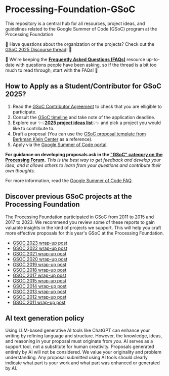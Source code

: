 ﻿# Processing-Foundation-GSoC

This repository is a central hub for all resources, project ideas, and guidelines related to the Google Summer of Code (GSoC) program at the Processing Foundation

🌸 Have questions about the organization or the projects? Check out the [GSoC 2025 Discourse thread](https://discourse.processing.org/t/suggestions-for-new-contributors-gsoc-2025/45641)! 🌸

🌼 We're keeping the [**Frequently Asked Questions (FAQs)**](https://github.com/processing/Processing-Foundation-GSoC/wiki/FAQs) resource up-to-date with questions people have been asking, so if the thread is a bit too much to read through, start with the FAQs! 🌼 

## How to Apply as a Student/Contributor for GSoC 2025?

1. Read the [GSoC Contributor Agreement](https://summerofcode.withgoogle.com/terms/contributor) to check that you are elligible to participate.
1. Consult the [GSoC timeline](https://developers.google.com/open-source/gsoc/timeline) and take note of the application deadline.
1. Explore our ✨💡[**2025 project ideas list**](https://github.com/processing/Processing-Foundation-GSoC/wiki/Project-Ideas-List-(GSoC-2025))💡✨ and pick a project you would like to contribute to.
1. Draft a proposal (You can use the [GSoC proposal template from Berkman Klein Center](https://cyber.harvard.edu/gsoc/Application_Template) as a reference).
1. Apply via the [Google Summer of Code portal](https://summerofcode.withgoogle.com/).

**For guidance on developing proposals ask in the ["GSoC" category on the Processing Forum](https://discourse.processing.org/c/summer-of-code).** _This is the best way to get feedback and develop your idea, and it allows others to learn from your questions and contribute their own thoughts._

For more information, read the [Google Summer of Code FAQ](https://developers.google.com/open-source/gsoc/faq).

## Discover previous GSoC projects at the Processing Foundation
The Processing Foundation participated in GSoC from 2011 to 2015 and 2017 to 2023. We recommend you review some of these reports to gain valuable insights in the kind of projects we support. This will help you craft more effective proposals for this year's GSoC at the Processing Foundation.

* [GSOC 2023 wrap-up post](https://medium.com/@ProcessingOrg/google-summer-of-code-2023-wrap-ups-961f73edcd1b)
* [GSOC 2022 wrap-up post](https://medium.com/@ProcessingOrg/google-summer-of-code-2022-wrap-up-post-cb64caa840f0?source=rss------programming-5)
* [GSOC 2021 wrap-up post](https://medium.com/processing-foundation/wrap-up-post-of-all-2021-google-summer-of-code-projects-d3bcb8713ebb)
* [GSOC 2020 wrap-up post](https://medium.com/processing-foundation/google-summer-of-code-2020-wrap-up-post-14dd16d4e9be)
* [GSOC 2019 wrap-up post](https://medium.com/processing-foundation/google-summer-of-code-2019-wrap-up-post-3478323bb0ea)
* [GSOC 2018 wrap-up post](https://medium.com/processing-foundation/2018-google-summer-of-code-grand-wrap-up-post-c13a5ea449e8)
* [GSOC 2017 wrap-up post](https://medium.com/@ProcessingOrg/2017-google-summer-of-code-grand-wrap-up-post-16680b1438db)
* [GSOC 2015 wrap-up post](https://processingfoundation.org/advocacy/google-summer-of-code/2015)
* [GSOC 2014 wrap-up post](https://processingfoundation.org/advocacy/google-summer-of-code/2014)
* [GSOC 2013 wrap-up post](https://processingfoundation.org/advocacy/google-summer-of-code/2013)
* [GSOC 2012 wrap-up post](https://processingfoundation.org/advocacy/google-summer-of-code/2012)
* [GSOC 2011 wrap-up post](https://processingfoundation.org/advocacy/google-summer-of-code/2011)

## AI text generation policy

Using LLM-based generative AI tools like ChatGPT can enhance your writing by refining language and structure. However, the knowledge, ideas, and reasoning in your proposal must originate from _you_. AI serves as a support tool, not a substitute for human creativity. Proposals generated entirely by AI will not be considered. We value your originality and problem understanding. Any proposal submitted using AI tools should clearly indicate what part is your work and what part was enhanced or generated by AI.

